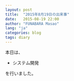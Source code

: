 ```yaml
---
layout: post
title:  "2015年8月19日の出来事"
date:   2015-08-19 22:00
author: "FUNABARA Masao"
lang: "ja"
categories: blog
tags: diary
---
```


本日は、

* システム開発

を行いました。
